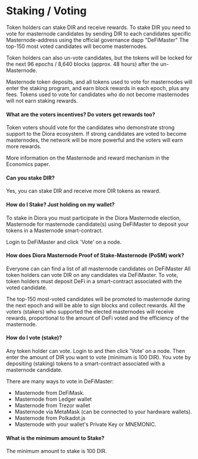 # Staking / Voting



Token holders can stake DIR and receive rewards. To stake DIR you need to vote for masternode candidates by sending DIR to each candidates specific Masternode-address using the official governance dapp  "DeFiMaster" The top-150 most voted candidates will become masternodes.

Token holders can also un-vote candidates, but the tokens will be locked for the next 96 epochs / 8,640 blocks (approx. 48 hours) after the un-Masternode.

Masternode token deposits, and all tokens used to vote for masternodes will enter the staking program, and earn block rewards in each epoch, plus any fees. Tokens used to vote for candidates who do not become masternodes will not earn staking rewards.


#### What are the voters incentives? Do voters get rewards too?
Token voters should vote for the candidates who demonstrate strong support to the Diora ecosystem.
If strong candidates are voted to become masternodes, the network will be more powerful and the voters will earn more rewards.

More information on the Masternode and reward mechanism in the Economics paper.

#### Can you stake DIR?
Yes, you can stake DIR and receive more DIR tokens as reward.

#### How do I Stake? Just holding on my wallet?
To stake in Diora you must participate in the Diora Masternode election, Masternode for masternode candidate(s) using DeFiMaster to deposit your tokens in a Masternode smart-contract.

Login to DeFiMaster and click 'Vote' on a node.

#### How does Diora Masternode Proof of Stake-Masternode (PoSM) work?
Everyone can can find a list of all masternode candidates on DeFiMaster
All token holders can vote DIR on any candidates via DeFiMaster.
To vote, token holders must deposit DeFi in a smart-contract associated with the voted candidate.

The top-150 most-voted candidates will be promoted to masternode during the next epoch and will be able to sign blocks and collect rewards.
All the voters (stakers) who supported the elected masternodes will receive rewards, proportional to the amount of DeFi voted and the efficiency of the masternode.

#### How do I vote (stake)?
Any token holder can vote.
Login to and then click 'Vote' on a node.
Then enter the amount of DIR you want to vote (minimum is 100 DIR).
You vote by depositing (staking) tokens to a smart-contract associated with a masternode candidate.

There are many ways to vote in DeFiMaster:

- Masternode from DeFiMask.
- Masternode from Ledger wallet
- Masternode from Trezor wallet
- Masternode via MetaMask (can be connected to your hardware wallets).
- Masternode from Polkadot.js
- Masternode with your wallet's Private Key or MNEMONIC.

#### What is the minimum amount to Stake?
The minimum amount to stake is 100 DIR.


